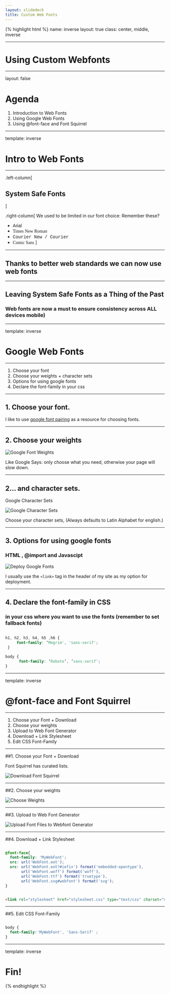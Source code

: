 ```yaml
---
layout: slidedeck
title: Custom Web Fonts
---
```


{% highlight html %}
name: inverse
layout: true
class: center, middle, inverse

---

# Using Custom Webfonts

---
layout: false

# Agenda

1. Introduction to Web Fonts
2. Using Google Web Fonts
3. Using @font-face and Font Squirrel

---

template: inverse

# Intro to Web Fonts

---

.left-column[
  ## System Safe Fonts
]

.right-column[
We used to be limited in our font choice:
Remember these? 
  - <span style="font-family: Arial">Arial</span>
  - <span style="font-family: Times">Times New Roman</span>
  - <span style="font-family: Courier">Courier New / Courier</span>
  - <span style="font-family: Comic Sans, Comic Sans MS ">Comic Sans</span>
  ]

---

## Thanks to better web standards we can now use web fonts

---

## Leaving System Safe Fonts as a Thing of the Past

### Web fonts are now a must to ensure consistency across ALL devices mobile)

---

template: inverse

# Google Web Fonts

---

1. Choose your font
2. Choose your weights + character sets
3. Options for using google fonts
4. Declare the font-family in your css

---

## 1. Choose your font.

I like to use [google font pairing](http://femmebot.github.io/google-type/ "google font pairing") as a resource for choosing fonts.

---

## 2. Choose your weights

![Google Font Weights](../../public/img/slide-assets/02-05-web-fonts/Gfonts1.png)

Like Google Says: only choose what you need, otherwise your page will slow down. 

---

## 2... and character sets.

Google Character Sets

![Google Character Sets](../../public/img/slide-assets/02-05-web-fonts/Gfonts2.png)

Choose your character sets, (Always defaults to Latin Alphabet for english.)

---

## 3. Options for using google fonts

### HTML , @import and Javascipt

![Deploy Google Fonts](../../public/img/slide-assets/02-05-web-fonts/Gfonts3.png)

I usually use the `<link>` tag in the header of my site as my option for deployment.

---

## 4. Declare the font-family in CSS

### in your css where you want to use the fonts (remember to set fallback fonts)

```css

h1, h2, h3, h4, h5 ,h6 {
     font-family: ‘Megrim', 'sans-serif';
 }

body {
      font-family: ‘Roboto’, ’sans-serif';
}

```

---
template: inverse

# @font-face and Font Squirrel

---

1. Choose your Font + Download
2. Choose your weights
3. Upload to Web Font Generator
4. Download + Link Stylesheet
5. Edit CSS Font-Family

---

##1. Choose your Font + Download

Font Squirrel has curated lists.

![Download Font Squirrel](../../public/img/slide-assets/02-05-web-fonts/fs1.png)


---

##2. Choose your weights

![Choose Weights](../../public/img/slide-assets/02-05-web-fonts/fs2.png)


---

##3. Upload to Web Font Generator

![Upload Font Files to Webfont Generator](../../public/img/slide-assets/02-05-web-fonts/fs3.png)


---

##4. Download + Link Stylesheet

```css

@font-face{ 
  font-family: 'MyWebFont';
  src: url('WebFont.eot');
  src: url('WebFont.eot?#iefix') format('embedded-opentype'),
       url('WebFont.woff') format('woff'),
       url('WebFont.ttf') format('truetype'),
       url('WebFont.svg#webfont') format('svg');
}

```

```html

<link rel="stylesheet" href="stylesheet.css" type="text/css" charset="utf-8" />

```

---

##5. Edit CSS Font-Family

```css

body {
  font-family:'MyWebFont', 'Sans-Serif' ;
}
```

---

template: inverse

# Fin!

{% endhighlight %}
